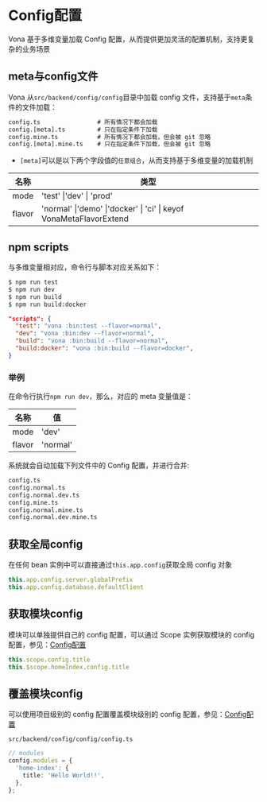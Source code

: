 # Config配置

Vona 基于多维变量加载 Config 配置，从而提供更加灵活的配置机制，支持更复杂的业务场景

## meta与config文件

Vona 从`src/backend/config/config`目录中加载 config 文件，支持基于`meta`条件的文件加载：

```txt
config.ts                # 所有情况下都会加载
config.[meta].ts         # 只在指定条件下加载
config.mine.ts           # 所有情况下都会加载，但会被 git 忽略
config.[meta].mine.ts    # 只在指定条件下加载，但会被 git 忽略
```

- `[meta]`可以是以下两个字段值的`任意组合`，从而支持基于多维变量的加载机制

| 名称    | 类型        |
| ------- | --------------- |
| mode    | 'test' \|'dev' \| 'prod'    |
| flavor  | 'normal' \|'demo' \|'docker' \| 'ci' \| keyof VonaMetaFlavorExtend  |

## npm scripts

与多维变量相对应，命令行与脚本对应关系如下：

```bash
$ npm run test
$ npm run dev
$ npm run build
$ npm run build:docker
```

``` json
"scripts": {
  "test": "vona :bin:test --flavor=normal",
  "dev": "vona :bin:dev --flavor=normal",
  "build": "vona :bin:build --flavor=normal",
  "build:docker": "vona :bin:build --flavor=docker", 
}
```

### 举例

在命令行执行`npm run dev`，那么，对应的 meta 变量值是：

| 名称    | 值            |
| ------- | ------------- |
| mode    | 'dev' |
| flavor  | 'normal'       |

系统就会自动加载下列文件中的 Config 配置，并进行合并:

```txt
config.ts
config.normal.ts
config.normal.dev.ts
config.mine.ts
config.normal.mine.ts
config.normal.dev.mine.ts
```

## 获取全局config

在任何 bean 实例中可以直接通过`this.app.config`获取全局 config 对象

```typescript
this.app.config.server.globalPrefix
this.app.config.database.defaultClient
```

## 获取模块config

模块可以单独提供自己的 config 配置，可以通过 Scope 实例获取模块的 config 配置，参见：[Config配置](../../essentials/scope/config.md)

``` typescript
this.scope.config.title
this.$scope.homeIndex.config.title
```

## 覆盖模块config

可以使用项目级别的 config 配置覆盖模块级别的 config 配置，参见：[Config配置](../../essentials/scope/config.md)

`src/backend/config/config/config.ts`

```typescript
// modules
config.modules = {
  'home-index': {
    title: 'Hello World!!',
  },
};
```
